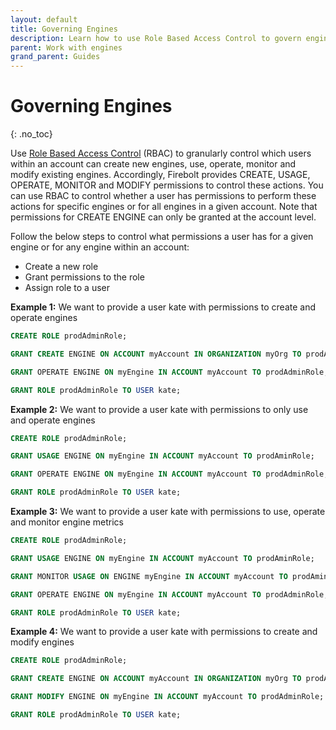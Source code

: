 ```yaml
---
layout: default
title: Governing Engines
description: Learn how to use Role Based Access Control to govern engines
parent: Work with engines
grand_parent: Guides
---
```

# Governing Engines
{: .no_toc}

Use [Role Based Access Control](../../Guides/security/rbac.md) (RBAC) to granularly control which users within an account can create new engines, use, operate, monitor and modify existing engines. Accordingly, Firebolt provides CREATE, USAGE, OPERATE, MONITOR and MODIFY permissions to control these actions. You can use RBAC to control whether a user has permissions to perform these actions for specific engines or for all engines in a given account. Note that permissions for CREATE ENGINE can only be granted at the account level. <br />

Follow the below steps to control what permissions a user has for a given engine or for any engine within an account:
* Create a new role
* Grant permissions to the role
* Assign role to a user

**Example 1:**  We want to provide a user kate with permissions to create and operate engines

```sql
CREATE ROLE prodAdminRole;

GRANT CREATE ENGINE ON ACCOUNT myAccount IN ORGANIZATION myOrg TO prodAminRole; 

GRANT OPERATE ENGINE ON myEngine IN ACCOUNT myAccount TO prodAdminRole; 

GRANT ROLE prodAdminRole TO USER kate;  
```

**Example 2:** We want to provide a user kate with permissions to only use and operate engines

```sql
CREATE ROLE prodAdminRole;

GRANT USAGE ENGINE ON myEngine IN ACCOUNT myAccount TO prodAminRole; 

GRANT OPERATE ENGINE ON myEngine IN ACCOUNT myAccount TO prodAdminRole; 

GRANT ROLE prodAdminRole TO USER kate;  
```

**Example 3:**  We want to provide a user kate with permissions to use, operate and monitor engine metrics

```sql
CREATE ROLE prodAdminRole;

GRANT USAGE ENGINE ON myEngine IN ACCOUNT myAccount TO prodAminRole;

GRANT MONITOR USAGE ON ENGINE myEngine IN ACCOUNT myAccount TO prodAminRole; 

GRANT OPERATE ENGINE ON myEngine IN ACCOUNT myAccount TO prodAdminRole; 

GRANT ROLE prodAdminRole TO USER kate;  
```

**Example 4:**  We want to provide a user kate with permissions to create and modify engines

```sql
CREATE ROLE prodAdminRole;

GRANT CREATE ENGINE ON ACCOUNT myAccount IN ORGANIZATION myOrg TO prodAminRole; 

GRANT MODIFY ENGINE ON myEngine IN ACCOUNT myAccount TO prodAdminRole; 

GRANT ROLE prodAdminRole TO USER kate;  
```



